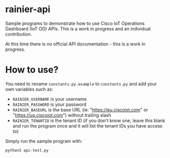# rainier-api
Sample programs to demonstrate how to use Cisco IoT Operations Dashboard (IoT OD) APIs. This is a work in progress and an individual contribution. 

At this time there is no official API documentation - this is a work in progress.

# How to use? 

You need to rename `constants.py.example` to `constants.py` and add your own variables such as:
* `RAINIER_USERNAME` is your username
* `RAINIER_PASSWORD` is your password
* `RAINIER_BASEURL` is the base URL (ie: "https://eu.ciscoiot.com" or "https://us.ciscoiot.com") without trailing slash
* `RAINIER_TENANTID` is the tenant ID (if you don't know one, leave this blank and run the program once and it will list the tenant IDs you have access to)

Simply run the sample program with:

`python3 api-test.py`

